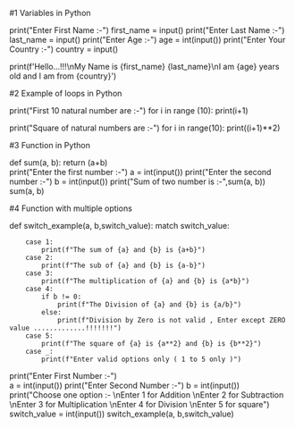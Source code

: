 #1 Variables in Python

print("Enter First Name :-")
first_name = input()
print("Enter Last Name :-")
last_name = input()
print("Enter Age :-")
age = int(input())
print("Enter Your Country :-")
country = input()

print(f'Hello...!!!\nMy Name is {first_name} {last_name}\nI am {age} years old and I am from {country}')



#2 Example of loops in Python

print("First 10 natural number are :-")
for i in range (10):
    print(i+1)
    
print("Square of natural numbers are :-")
for i in range(10):
    print((i+1)**2)  

    
#3 Function in Python

def sum(a, b):
    return (a+b)    
print("Enter the first number :-")
a = int(input())
print("Enter the second number :-")
b = int(input())
print("Sum of two number is :-",sum(a, b))
sum(a, b)


#4 Function with multiple options

def switch_example(a, b,switch_value):
    match switch_value:
        
        case 1:
            print(f"The sum of {a} and {b} is {a+b}")
        case 2:
            print(f"The sub of {a} and {b} is {a-b}")
        case 3:
            print(f"The multiplication of {a} and {b} is {a*b}")
        case 4:
            if b != 0:
                print(f"The Division of {a} and {b} is {a/b}")
            else:
                print(f"Division by Zero is not valid , Enter except ZERO value .............!!!!!!!")
        case 5:
            print(f"The square of {a} is {a**2} and {b} is {b**2}")
        case _:
            print(f"Enter valid options only ( 1 to 5 only )")
                
print("Enter First Number :-")            
a = int(input())
print("Enter Second Number :-")
b = int(input())
print("Choose one option :- \nEnter 1 for Addition \nEnter 2 for Subtraction \nEnter 3 for Multiplication \nEnter 4 for Division \nEnter 5 for square")
switch_value = int(input())
switch_example(a, b,switch_value)
    
